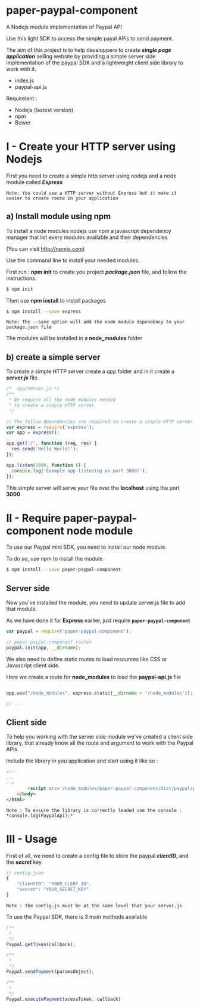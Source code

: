 # paper-paypal-component
A Nodejs module implementation of Paypal API

Use this light SDK to access the simple payal APis to send payment.

The aim of this project is to help developpers to create __*single page application*__ selling website by providing a simple server side implementation of the paypal SDK and a lightweight client side library to work with it.

* index.js
* paypal-api.js

Requirelent :
* Nodejs (lastest version)
* npm
* Bower

# I - Create your HTTP server using Nodejs

First you need to create a simple http server using nodejs and a node module called __*Express*__

    Note: You could use a HTTP server without Express but it make it easier to create route in your application

## a) Install module using npm

To install a node modules nodejs use npm a javascript dependency manager that list every modules available and their dependencies

(You can visit http://npmjs.com)

Use the command line to install your needed modules.

First run : **npm init** to create you project _**package.json**_ file, and follow the instructions.

```bash
$ npm init
```

Then use **npm install** to install packages

```bash
$ npm install --save express
```

    Note: The --save option will add the node module dependency to your package.json file

The modules will be installed in a **node_modules** folder
  
## b) create a simple server

To create a simple HTTP server create a *app* folder and in it create a _**server.js**_ file.

```javascript
/*  app/server.js */
/**
 * We require all the node modules needed
 * to create a simple HTTP server
 */

// The follow dependencies are required to create a simple HTTP server
var express = require('express');
var app = express();

app.get('/', function (req, res) {
  res.send('Hello World!');
});

app.listen(3000, function () {
  console.log('Example app listening on port 3000!');
});
```

This simple server will serve your file over the **localhost** using the port **3000**

# II - Require paper-paypal-component node module

To use our Paypal mini SDK, you need to install our node module.

To do so, use npm to install the module

```bash
$ npm install --save paper-paypal-component
```

## Server side

Now you've installed the module, you need to update server.js file to add that module.

As we have done it for **Express** earlier, just require **`paper-paypal-component`**

```javascript
var paypal = require('paper-paypal-component');

// paper-paypal-component routes
paypal.init(app, __dirname);
```

We also need to define static routes to load resources like CSS or Javascript client side.

Here we create a route for **node_modules** to load the **paypal-api.js** file

```javascript

app.use("/node_modules", express.static(__dirname + '/node_modules'));

// ...
```

## Client side

To help you working with the server side module we've created a client side library, that already know all the route and argument to work with the Paypal APIs.

Include the library in you application and start using it like so :

```html
<!--
...
-->
        <script src='/node_modules/paper-paypal-component/dist/paypal/paypal-api.js'></script>
    </body>
</html>

```
    Note : To ensure the library is correctly leaded use the console : *console.log(PaypalApi);*

# III - Usage

First of all, we need to create a config file to store the paypal __*clientID*__, and the __*secret*__ key

```javascript
// config.json
{
	"clientID": "YOUR_CLENT_ID",
	"secret": "YOUR_SECRET_KEY"
}
```

    Note : The config.js must be at the same level that your server.js

To use the Paypal SDK, there is 3 main methods available

```javascript
/**
 *
 */
Paypal.getToken(callback);

/**
 *
 */
Paypal.sendPayment(paramsObject);

/**
 *
 */
Paypal.executePayment(acessToken, callback)
```

